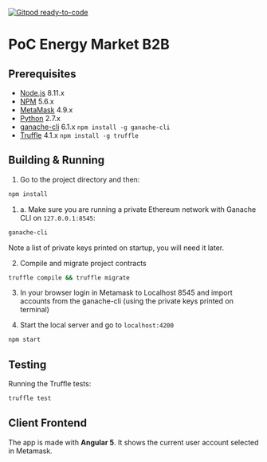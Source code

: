 [![Gitpod ready-to-code](https://img.shields.io/badge/Gitpod-ready--to--code-blue?logo=gitpod)](https://gitpod.io/#https://github.com/carlosfaria94/energy-market-b2b)

# PoC Energy Market B2B

## Prerequisites

- [Node.js](https://nodejs.org) 8.11.x
- [NPM](https://npm.org) 5.6.x
- [MetaMask](https://metamask.io/) 4.9.x
- [Python](https://www.python.org) 2.7.x
- [ganache-cli](https://github.com/trufflesuite/ganache-cli) 6.1.x `npm install -g ganache-cli`
- [Truffle](https://truffleframework.com/) 4.1.x `npm install -g truffle`

## Building & Running

1. Go to the project directory and then:

```bash
npm install
```

1. a. Make sure you are running a private Ethereum network with Ganache CLI on `127.0.0.1:8545`:

```bash
ganache-cli
```

Note a list of private keys printed on startup, you will need it later.

2. Compile and migrate project contracts

```bash
truffle compile && truffle migrate
```

3. In your browser login in Metamask to Localhost 8545 and import accounts from the ganache-cli (using the private keys printed on terminal)

4. Start the local server and go to `localhost:4200`

```bash
npm start
```

## Testing

Running the Truffle tests:

```bash
truffle test
```

## Client Frontend

The app is made with **Angular 5**. It shows the current user account selected in Metamask.
